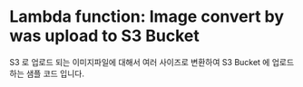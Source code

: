 # Lambda function: Image convert by was upload to S3 Bucket

S3 로 업로드 되는 이미지파일에 대해서 여러 사이즈로 변환하여 S3 Bucket 에 업로드 하는 샘플 코드 입니다.
